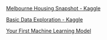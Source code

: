 [Melbourne Housing Snapshot - Kaggle](https://www.kaggle.com/datasets/dansbecker/melbourne-housing-snapshot?resource=download)

[Basic Data Exploration - Kaggle](https://www.kaggle.com/code/dansbecker/basic-data-exploration/tutorial)

[Your First Machine Learning Model](https://www.kaggle.com/code/dansbecker/your-first-machine-learning-model/tutorial)
